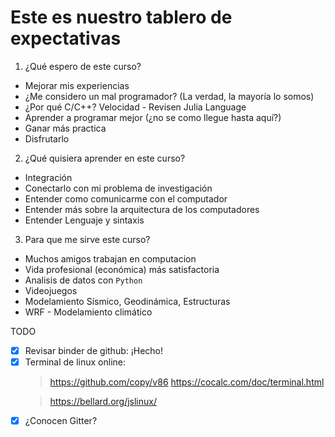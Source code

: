 # Este es nuestro tablero de expectativas

1. ¿Qué espero de este curso?
  - Mejorar mis experiencias
  - ¿Me considero un mal programador? (La verdad, la mayoría lo somos)
  - ¿Por qué C/C++? Velocidad - Revisen Julia Language
  - Aprender a programar mejor (¿no se como llegue hasta aquí?)
  - Ganar más practica
  - Disfrutarlo
2. ¿Qué quisiera aprender en este curso?
  - Integración
  - Conectarlo con mi problema de investigación
  - Entender como comunicarme con el computador
  - Entender más sobre la arquitectura de los computadores
  - Entender Lenguaje y sintaxis
3. Para que me sirve este curso?
  - Muchos amigos trabajan en computacion
  - Vida profesional (económica) más satisfactoria
  - Analisis de datos con `Python`
  - Videojuegos
  - Modelamiento Sísmico, Geodinámica, Estructuras
  - WRF - Modelamiento climático

TODO
- [x] Revisar binder de github: ¡Hecho!
- [x] Terminal de linux online:
  > https://github.com/copy/v86
  > https://cocalc.com/doc/terminal.html
  <!-- https://buildroot.org/ -->
  [//]: <> (This is also a comment.)
  > https://bellard.org/jslinux/
- [x] ¿Conocen Gitter?